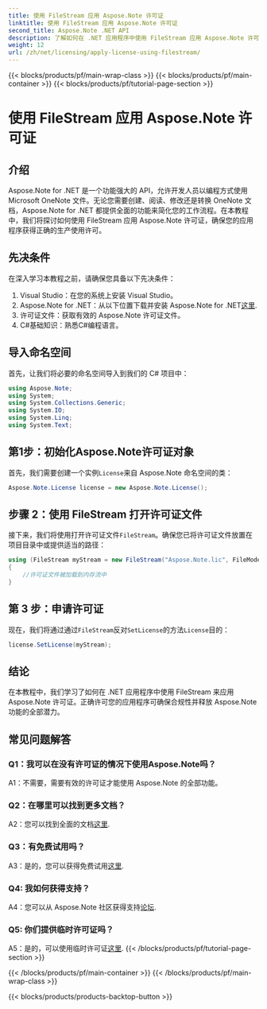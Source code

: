 ```yaml
---
title: 使用 FileStream 应用 Aspose.Note 许可证
linktitle: 使用 FileStream 应用 Aspose.Note 许可证
second_title: Aspose.Note .NET API
description: 了解如何在 .NET 应用程序中使用 FileStream 应用 Aspose.Note 许可证以实现无缝集成。
weight: 12
url: /zh/net/licensing/apply-license-using-filestream/
---
```


{{< blocks/products/pf/main-wrap-class >}}
{{< blocks/products/pf/main-container >}}
{{< blocks/products/pf/tutorial-page-section >}}

# 使用 FileStream 应用 Aspose.Note 许可证

## 介绍

Aspose.Note for .NET 是一个功能强大的 API，允许开发人员以编程方式使用 Microsoft OneNote 文件。无论您需要创建、阅读、修改还是转换 OneNote 文档，Aspose.Note for .NET 都提供全面的功能来简化您的工作流程。在本教程中，我们将探讨如何使用 FileStream 应用 Aspose.Note 许可证，确保您的应用程序获得正确的生产使用许可。

## 先决条件

在深入学习本教程之前，请确保您具备以下先决条件：

1. Visual Studio：在您的系统上安装 Visual Studio。
2.  Aspose.Note for .NET：从以下位置下载并安装 Aspose.Note for .NET[这里](https://releases.aspose.com/note/net/).
3. 许可证文件：获取有效的 Aspose.Note 许可证文件。
4. C#基础知识：熟悉C#编程语言。

## 导入命名空间

首先，让我们将必要的命名空间导入到我们的 C# 项目中：

```csharp
using Aspose.Note;
using System;
using System.Collections.Generic;
using System.IO;
using System.Linq;
using System.Text;
```

## 第1步：初始化Aspose.Note许可证对象

首先，我们需要创建一个实例`License`来自 Aspose.Note 命名空间的类：

```csharp
Aspose.Note.License license = new Aspose.Note.License();
```

## 步骤 2：使用 FileStream 打开许可证文件

接下来，我们将使用打开许可证文件`FileStream`。确保您已将许可证文件放置在项目目录中或提供适当的路径：

```csharp
using (FileStream myStream = new FileStream("Aspose.Note.lic", FileMode.Open))
{
    //许可证文件被加载到内存流中
}
```

## 第 3 步：申请许可证

现在，我们将通过通过`FileStream`反对`SetLicense`的方法`License`目的：

```csharp
license.SetLicense(myStream);
```

## 结论

在本教程中，我们学习了如何在 .NET 应用程序中使用 FileStream 来应用 Aspose.Note 许可证。正确许可您的应用程序可确保合规性并释放 Aspose.Note 功能的全部潜力。

## 常见问题解答

### Q1：我可以在没有许可证的情况下使用Aspose.Note吗？

A1：不需要，需要有效的许可证才能使用 Aspose.Note 的全部功能。

### Q2：在哪里可以找到更多文档？

 A2：您可以找到全面的文档[这里](https://reference.aspose.com/note/net/).

### Q3：有免费试用吗？

A3：是的，您可以获得免费试用[这里](https://releases.aspose.com/).

### Q4: 我如何获得支持？

A4：您可以从 Aspose.Note 社区获得支持[论坛](https://forum.aspose.com/c/note/28).

### Q5: 你们提供临时许可证吗？

 A5：是的，可以使用临时许可证[这里](https://purchase.aspose.com/temporary-license/).
{{< /blocks/products/pf/tutorial-page-section >}}

{{< /blocks/products/pf/main-container >}}
{{< /blocks/products/pf/main-wrap-class >}}

{{< blocks/products/products-backtop-button >}}
